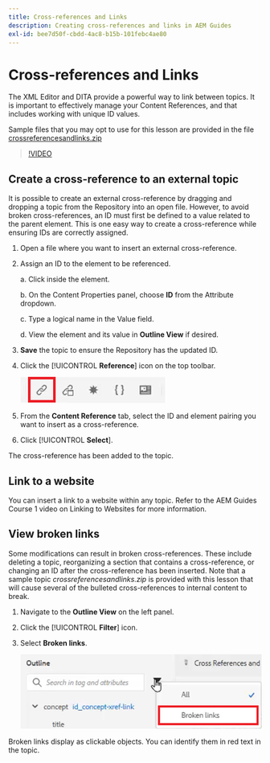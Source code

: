 ```yaml
---
title: Cross-references and Links
description: Creating cross-references and links in AEM Guides
exl-id: bee7d50f-cbdd-4ac8-b15b-101febc4ae80
---
```

# Cross-references and Links

The XML Editor and DITA provide a powerful way to link between topics. It is important to effectively manage your Content References, and that includes working with unique ID values.

Sample files that you may opt to use for this lesson are provided in the file 
[crossreferencesandlinks.zip](assets/crossreferencesandlinks.zip)

>[!VIDEO](https://video.tv.adobe.com/v/342764)

## Create a cross-reference to an external topic

It is possible to create an external cross-reference by dragging and dropping a topic from the Repository into an open file. However, to avoid broken cross-references, an ID must first be defined to a value related to the parent element. This is one easy way to create a cross-reference while ensuring IDs are correctly assigned.

1. Open a file where you want to insert an external cross-reference.

2. Assign an ID to the element to be referenced.

    a. Click inside the element.

    b. On the Content Properties panel, choose **ID** from the Attribute dropdown.

    c. Type a logical name in the Value field.

    d. View the element and its value in **Outline View** if desired.

3. **Save** the topic to ensure the Repository has the updated ID.

4. Click the [!UICONTROL **Reference**] icon on the top toolbar.

    ![Toolbar](images/lesson-7/references-icon.png)

5. From the **Content Reference** tab, select the ID and element pairing you want to insert as a cross-reference.

6. Click [!UICONTROL **Select**].

The cross-reference has been added to the topic.

## Link to a website

You can insert a link to a website within any topic. Refer to the AEM Guides Course 1 video on Linking to Websites for more information.


## View broken links

Some modifications can result in broken cross-references. These include deleting a topic, reorganizing a section that contains a cross-reference, or changing an ID after the cross-reference has been inserted. Note that a sample topic _crossreferencesandlinks.zip_ is provided with this lesson that will cause several of the bulleted cross-references to internal content to break.

1. Navigate to the **Outline View** on the left panel.

2. Click the [!UICONTROL **Filter**] icon.

3. Select **Broken links**.

    ![Filter Dropdown](images/lesson-7/broken-links.png)

Broken links display as clickable objects. You can identify them in red text in the topic.
